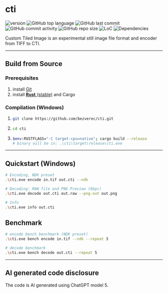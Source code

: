 # cti

![version](https://img.shields.io/badge/dynamic/toml?url=https://raw.githubusercontent.com/bezverec/cti/main/Cargo.toml&query=$.package.version&label=version&prefix=v) ![GitHub top language](https://img.shields.io/github/languages/top/bezverec/cti) ![GitHub last commit](https://img.shields.io/github/last-commit/bezverec/cti) ![GitHub commit activity](https://img.shields.io/github/commit-activity/m/bezverec/cti) ![GitHub repo size](https://img.shields.io/github/repo-size/bezverec/cti) ![LoC](https://tokei.rs/b1/github/bezverec/cti) 
![Dependencies](https://deps.rs/repo/github/bezverec/cti/status.svg)

Custom Tiled Image is an experimental still image file format and encoder from TIFF to CTI.

---

## Build from Source

### Prerequisites
1. install [Git](https://git-scm.com/)
2. install [**Rust** (stable)](https://www.rust-lang.org/tools/install) and Cargo

### Compilation (Windows)   
1. ```bash
   git clone https://github.com/bezverec/cti.git
   ```
2. ```bash
   cd cti
   ```
3. ```bash
   $env:RUSTFLAGS="-C target-cpu=native"; cargo build --release
   # binary will be in: .\cti\target\release\cti.exe
   ```
---
## Quickstart (Windows)
```bash
# Encoding, NDK preset
.\cti.exe encode in.tif out.cti --ndk
```
```bash
# Decoding: RAW file and PNG Preview (8bpc)
.\cti.exe decode out.cti out.raw --png-out out.png
```
```bash
# Info
.\cti.exe info out.cti
```
## Benchmark
```bash
# encode bench benchmark (NDK preset)
.\cti.exe bench encode in.tif --ndk --repeat 3
```
```bash
# decode benchmark
.\cti.exe bench decode out.cti --repeat 5
```
---
## AI generated code disclosure

The code is AI generated using ChatGPT model 5.
